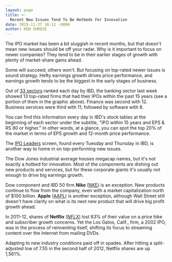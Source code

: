 ```yaml
---
layout: page
title: >-
  Recent New Issues Tend To Be Hotbeds For Innovation
date: 2015-11-27 16:12 -0800
author: KEN SHREVE
---
```





The IPO market has been a bit sluggish in recent months, but that doesn't mean new issues should be off your radar. Why is it important to focus on newer companies? They tend to be in their earlier stages of growth with plenty of market-share gains ahead.


Some will succeed; others won't. But focusing on top-rated newer issues is sound strategy. Hefty earnings growth drives price performance, and earnings growth tends to be the biggest in the early stages of business.


Out of [33 sectors](http://education.investors.com/investors-corner/782568-sectors-are-important-tools.htm) ranked each day by IBD, the banking sector last week showed 13 top-rated firms that had their IPOs within the past 15 years (see a portion of them in the graphic above). Finance was second with 12. Business services were third with 11, followed by software with 8.


You can find this information every day in IBD's stock tables at the beginning of each sector under the subtitle, "IPO within 15 years and EPS & RS 80 or higher." In other words, at a glance, you can spot the top 20% of the market in terms of EPS growth and 12-month price performance.


The [IPO Leaders](http://news.investors.com/investing/ipo-analysis.htm) screen, found every Tuesday and Thursday in IBD, is another way to home in on top-performing new issues.


The Dow Jones industrial average houses megacap names, but it's not exactly a hotbed for innovation. Most of the components are dishing out new products and services, but for these corporate giants it's usually not enough to drive big earnings growth.


Dow component and IBD 50 firm **Nike** ([NKE](https://research.investors.com/quote.aspx?symbol=NKE)) is an exception. New products continue to flow from the company, even with a market capitalization north of \$100 billion. **Apple** ([AAPL](https://research.investors.com/quote.aspx?symbol=AAPL)) is another exception, although Wall Street still doesn't have clarity on what is its next new product that will drive big profit growth ahead.


In 2011-12, shares of **Netflix** ([NFLX](https://research.investors.com/quote.aspx?symbol=NFLX)) lost 83% of their value on a price hike and subscriber growth concerns. Yet the Los Gatos, Calif., firm, a 2002 IPO, was in the process of reinventing itself, shifting its focus to streaming content over the Internet from mailing DVDs.


Adapting to new industry conditions paid off in spades. After hitting a split-adjusted low of 7.55 in the second half of 2012, Netflix shares are up 1,561%.




